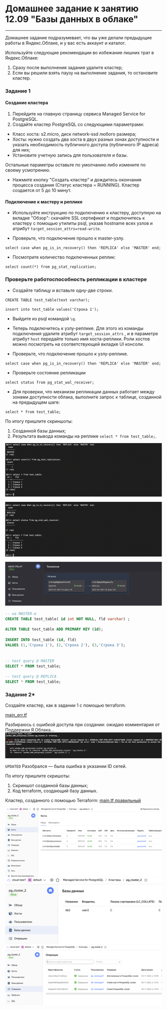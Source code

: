 # Домашнее задание к занятию 12.09 "Базы данных в облаке"

---

Домашнее задание подразумевает, что вы уже делали предыдущие работы в Яндекс.Облаке, и у вас есть аккаунт и каталог.

Используйте следующие рекомендации во избежание лишних трат в Яндекс.Облаке:
1) Сразу после выполнения задания удалите кластер;
2) Если вы решили взять паузу на выполнение задания, то остановите кластер.

### Задание 1


#### Создание кластера
1. Перейдите на главную страницу сервиса Managed Service for PostgreSQL.
1. Создайте кластер PostgreSQL со следующими параметрами:
- Класс хоста: s2.micro, диск network-ssd любого размера;
- Хосты: нужно создать два хоста в двух  разных зонах доступности  и указать необходимость публичного доступа (публичного IP адреса) для них;
- Установите учетную запись для пользователя и базы.

Остальные параметры оставьте по умолчанию либо измените по своему усмотрению.

* Нажмите кнопку "Создать кластер" и дождитесь окончания процесса создания (Статус кластера = RUNNING). Кластер создается от 5 до 10 минут.

#### Подключение к мастеру и реплике 

* Используйте инструкцию по подключению к кластеру, доступную на вкладке "Обзор": cкачайте SSL сертификат и подключитесь к кластеру с помощью утилиты psql, указав hostname всех узлов и атрибут ```target_session_attrs=read-write```.

* Проверьте, что подключение прошло к master-узлу.
```
select case when pg_is_in_recovery() then 'REPLICA' else 'MASTER' end;
```
* Посмотрите количество подключенных реплик:
```
select count(*) from pg_stat_replication;
```

### Проверьте работоспособность репликации в кластере

* Создайте таблицу и вставьте одну-две строки.
```
CREATE TABLE test_table(text varchar);
```
```
insert into test_table values('Строка 1');
```

* Выйдите из psql командой ```\q```.

* Теперь подключитесь к узлу-реплике. Для этого из команды подключения удалите атрибут ```target_session_attrs``` , и в параметре атрибут ```host``` передайте только имя хоста-реплики. Роли хостов можно посмотреть на соответствующей вкладке UI консоли.

* Проверьте, что подключение прошло к узлу-реплике.
```
select case when pg_is_in_recovery() then 'REPLICA' else 'MASTER' end;
```
* Проверьте состояние репликации
```
select status from pg_stat_wal_receiver;
```

* Для проверки, что механизм репликации данных работает между зонами доступности облака, выполните запрос к таблице, созданной на предыдущем шаге:
```
select * from test_table;
```

По итогу пришлите скриншоты:

1) Созданной базы данных;
2) Результата вывода команды на реплике ```select * from test_table;```.

![task1 screen1](https://github.com/paive-media/dz12/blob/main/12-9/dz12-9_screen1.png "master")

![task1 screen2](https://github.com/paive-media/dz12/blob/main/12-9/dz12-9_screen2.png "replica")

![task1 screen3](https://github.com/paive-media/dz12/blob/main/12-9/dz12-9_screen3.png "ya.cl db")

```sql
-- на MASTER-е
CREATE TABLE test_table( id int NOT NULL, fld varchar) ;

ALTER TABLE test_table ADD PRIMARY KEY (id);

INSERT INTO test_table (id, fld) 
VALUES (1,'Строка 1'), (2,'Строка 2'), (3,'Строка 3');


-- test query @ MASTER 
SELECT * FROM test_table;

-- test query @ REPLICA
SELECT * FROM test_table;

```

### Задание 2*

Создайте кластер, как в задании 1 с помощью terraform.

[main_err.tf](https://github.com/paive-media/dz12/blob/main/12-9/main_err.tf)

Разбираюсь с ошибкой доступа при создании: ожидаю комментария от Поддержки Я.Облака…
![task2 screen1](https://github.com/paive-media/dz12/blob/main/12-9/dz12-9_screen4.png "ya.cl tf err")

`UPDATED` Разобрался &mdash; была ошибка в указании ID сетей.

По итогу пришлите скришоты:

1) Скриншот созданной базы данных;
2) Код terraform, создающий базу данных.



Кластер, созданного с помощью Terraform:
[main.tf правильный](https://github.com/paive-media/dz12/blob/main/12-9/main.tf)

![task2 screen2](https://github.com/paive-media/dz12/blob/main/12-9/dz12-9_screen5.png "ya.cl tf-cluster")
![task2 screen3](https://github.com/paive-media/dz12/blob/main/12-9/dz12-9_screen6.png "ya.cl tf-cluster db")
![task2 screen4](https://github.com/paive-media/dz12/blob/main/12-9/dz12-9_screen7.png "ya.cl tf-cluster operations")
